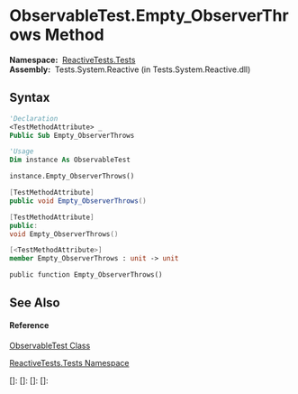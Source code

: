 # ObservableTest.Empty\_ObserverThrows Method

**Namespace:**  [ReactiveTests.Tests](ReactiveTests.Tests\ReactiveTests.Tests.md)  
**Assembly:**  Tests.System.Reactive (in Tests.System.Reactive.dll)

## Syntax

```vb
'Declaration
<TestMethodAttribute> _
Public Sub Empty_ObserverThrows
```

```vb
'Usage
Dim instance As ObservableTest

instance.Empty_ObserverThrows()
```

```csharp
[TestMethodAttribute]
public void Empty_ObserverThrows()
```

```c++
[TestMethodAttribute]
public:
void Empty_ObserverThrows()
```

```fsharp
[<TestMethodAttribute>]
member Empty_ObserverThrows : unit -> unit 
```

```jscript
public function Empty_ObserverThrows()
```

## See Also

#### Reference

[ObservableTest Class](ObservableTest\ObservableTest.md)

[ReactiveTests.Tests Namespace](ReactiveTests.Tests\ReactiveTests.Tests.md)

[]: 
[]: 
[]: 
[]: 